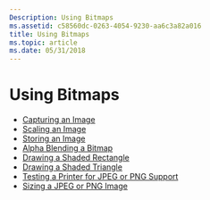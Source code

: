 ```yaml
---
Description: Using Bitmaps
ms.assetid: c58560dc-0263-4054-9230-aa6c3a82a016
title: Using Bitmaps
ms.topic: article
ms.date: 05/31/2018
---
```


# Using Bitmaps

-   [Capturing an Image](capturing-an-image.md)
-   [Scaling an Image](scaling-an-image.md)
-   [Storing an Image](storing-an-image.md)
-   [Alpha Blending a Bitmap](alpha-blending-a-bitmap.md)
-   [Drawing a Shaded Rectangle](drawing-a-shaded-rectangle.md)
-   [Drawing a Shaded Triangle](drawing-a-shaded-triangle.md)
-   [Testing a Printer for JPEG or PNG Support](testing-a-printer-for-jpeg-or-png-support.md)
-   [Sizing a JPEG or PNG Image](sizing-a-jpeg-or-png-image.md)

 

 



